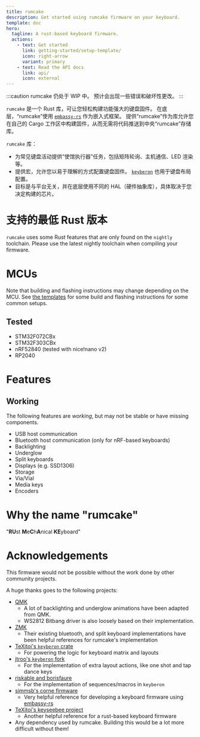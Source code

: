 ```yaml
---
title: rumcake
description: Get started using rumcake firmware on your keyboard.
template: doc
hero:
  tagline: A rust-based keyboard firmware.
  actions:
    - text: Get started
      link: getting-started/setup-template/
      icon: right-arrow
      variant: primary
    - text: Read the API docs
      link: api/
      icon: external
---
```


:::caution
rumcake 仍处于 WIP 中。 预计会出现一些错误和破坏性更改。
:::

`rumcake` 是一个 Rust 库，可让您轻松构建功能强大的键盘固件。
在底层，“rumcake”使用 [`embassy-rs`](https://github.com/embassy-rs/embassy) 作为嵌入式框架。
提供“rumcake”作为库允许您在自己的 Cargo 工作区中构建固件，从而无需将代码推送到中央“rumcake”存储库。

`rumcake` 库：

- 为常见键盘活动提供“使馆执行器”任务，包括矩阵轮询、主机通信、LED 渲染等。
- 提供宏，允许您以易于理解的方式配置键盘固件。 [`keyberon`](https://github.com/TeXitoi/keyberon) 也用于键盘布局配置。
- 目标是与平台无关，并在底层使用不同的 HAL（硬件抽象库），具体取决于您决定构建的芯片。

# 支持的最低 Rust 版本

`rumcake` uses some Rust features that are only found on the `nightly` toolchain.
Please use the latest nightly toolchain when compiling your firmware.

# MCUs

Note that building and flashing instructions may change depending on the MCU.
See [the templates](https://github.com/Univa/rumcake-templates) for some build
and flashing instructions for some common setups.

## Tested

- STM32F072CBx
- STM32F303CBx
- nRF52840 (tested with nice!nano v2)
- RP2040

# Features

## Working

The following features are _working_, but may not be stable or have missing components.

- USB host communication
- Bluetooth host communication (only for nRF-based keyboards)
- Backlighting
- Underglow
- Split keyboards
- Displays (e.g. SSD1306)
- Storage
- Via/Vial
- Media keys
- Encoders

# Why the name "rumcake"

"**RU**st **M**e**C**h**A**nical **KE**yboard"

# Acknowledgements

This firmware would not be possible without the work done by other community projects.

A huge thanks goes to the following projects:

- [QMK](https://github.com/qmk/qmk_firmware)
  - A lot of backlighting and underglow animations have been adapted from QMK.
  - WS2812 Bitbang driver is also loosely based on their implementation.
- [ZMK](https://github.com/zmkfirmware/zmk/)
  - Their existing bluetooth, and split keyboard implementations have been helpful references for rumcake's implementation
- [TeXitoi's `keyberon` crate](https://github.com/TeXitoi/keyberon)
  - For powering the logic for keyboard matrix and layouts
- [jtroo's `keyberon` fork](https://github.com/jtroo/kanata/tree/main/keyberon)
  - For the implementation of extra layout actions, like one shot and tap dance keys
- [riskable and borisfaure](https://github.com/TeXitoi/keyberon/pull/122)
  - For the implementation of sequences/macros in `keyberon`
- [simmsb's corne firmware](https://github.com/simmsb/keyboard)
  - Very helpful reference for developing a keyboard firmware using [embassy-rs](https://github.com/embassy-rs/embassy)
- [TeXitoi's keyseebee project](https://github.com/TeXitoi/keyseebee)
  - Another helpful reference for a rust-based keyboard firmware
- Any dependency used by rumcake. Building this would be a lot more difficult without them!

